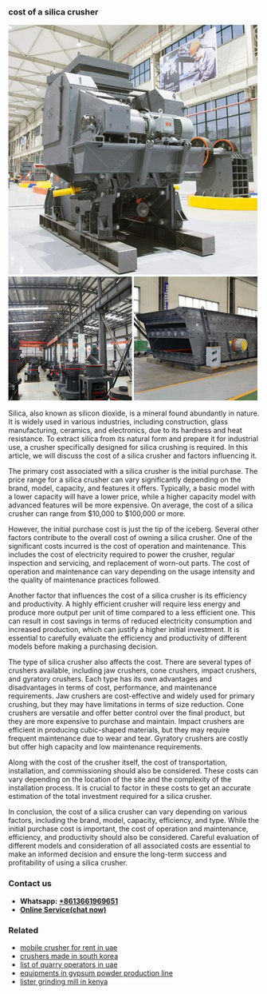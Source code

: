 <h3>cost of a silica crusher</h3><img src='1704791429.jpg' alt=''><p>Silica, also known as silicon dioxide, is a mineral found abundantly in nature. It is widely used in various industries, including construction, glass manufacturing, ceramics, and electronics, due to its hardness and heat resistance. To extract silica from its natural form and prepare it for industrial use, a crusher specifically designed for silica crushing is required. In this article, we will discuss the cost of a silica crusher and factors influencing it.</p><p>The primary cost associated with a silica crusher is the initial purchase. The price range for a silica crusher can vary significantly depending on the brand, model, capacity, and features it offers. Typically, a basic model with a lower capacity will have a lower price, while a higher capacity model with advanced features will be more expensive. On average, the cost of a silica crusher can range from $10,000 to $100,000 or more.</p><p>However, the initial purchase cost is just the tip of the iceberg. Several other factors contribute to the overall cost of owning a silica crusher. One of the significant costs incurred is the cost of operation and maintenance. This includes the cost of electricity required to power the crusher, regular inspection and servicing, and replacement of worn-out parts. The cost of operation and maintenance can vary depending on the usage intensity and the quality of maintenance practices followed.</p><p>Another factor that influences the cost of a silica crusher is its efficiency and productivity. A highly efficient crusher will require less energy and produce more output per unit of time compared to a less efficient one. This can result in cost savings in terms of reduced electricity consumption and increased production, which can justify a higher initial investment. It is essential to carefully evaluate the efficiency and productivity of different models before making a purchasing decision.</p><p>The type of silica crusher also affects the cost. There are several types of crushers available, including jaw crushers, cone crushers, impact crushers, and gyratory crushers. Each type has its own advantages and disadvantages in terms of cost, performance, and maintenance requirements. Jaw crushers are cost-effective and widely used for primary crushing, but they may have limitations in terms of size reduction. Cone crushers are versatile and offer better control over the final product, but they are more expensive to purchase and maintain. Impact crushers are efficient in producing cubic-shaped materials, but they may require frequent maintenance due to wear and tear. Gyratory crushers are costly but offer high capacity and low maintenance requirements.</p><p>Along with the cost of the crusher itself, the cost of transportation, installation, and commissioning should also be considered. These costs can vary depending on the location of the site and the complexity of the installation process. It is crucial to factor in these costs to get an accurate estimation of the total investment required for a silica crusher.</p><p>In conclusion, the cost of a silica crusher can vary depending on various factors, including the brand, model, capacity, efficiency, and type. While the initial purchase cost is important, the cost of operation and maintenance, efficiency, and productivity should also be considered. Careful evaluation of different models and consideration of all associated costs are essential to make an informed decision and ensure the long-term success and profitability of using a silica crusher.</p><h3>Contact us</h3><ul><li><strong>Whatsapp:&nbsp;<a href="https://wa.me/8613661969651">+8613661969651</a></strong></li><li><a href="https://swt.shibang-china.com/?git&amp;zhl&amp;cost of a silica crusher"><strong>Online Service(chat now)</strong></a></li></ul><h3>Related</h3><ul><li><a href='mobile crusher for rent in uae.md'>mobile crusher for rent in uae</a></li><li><a href='crushers made in south korea.md'>crushers made in south korea</a></li><li><a href='list of quarry operators in uae.md'>list of quarry operators in uae</a></li><li><a href='equipments in gypsum powder production line.md'>equipments in gypsum powder production line</a></li><li><a href='lister grinding mill in kenya.md'>lister grinding mill in kenya</a></li></ul>